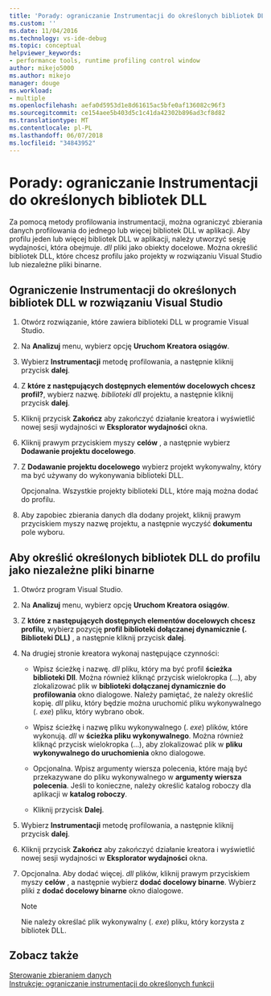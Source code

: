 ```yaml
---
title: 'Porady: ograniczanie Instrumentacji do określonych bibliotek DLL | Dokumentacja firmy Microsoft'
ms.custom: ''
ms.date: 11/04/2016
ms.technology: vs-ide-debug
ms.topic: conceptual
helpviewer_keywords:
- performance tools, runtime profiling control window
author: mikejo5000
ms.author: mikejo
manager: douge
ms.workload:
- multiple
ms.openlocfilehash: aefa0d5953d1e8d61615ac5bfe0af136082c96f3
ms.sourcegitcommit: ce154aee5b403d5c1c41da42302b896ad3cf8d82
ms.translationtype: MT
ms.contentlocale: pl-PL
ms.lasthandoff: 06/07/2018
ms.locfileid: "34843952"
---
```

# <a name="how-to-limit-instrumentation-to-specific-dlls"></a>Porady: ograniczanie Instrumentacji do określonych bibliotek DLL

Za pomocą metody profilowania instrumentacji, można ograniczyć zbierania danych profilowania do jednego lub więcej bibliotek DLL w aplikacji. Aby profilu jeden lub więcej bibliotek DLL w aplikacji, należy utworzyć sesję wydajności, która obejmuje. *dll* pliki jako obiekty docelowe. Można określić bibliotek DLL, które chcesz profilu jako projekty w rozwiązaniu Visual Studio lub niezależne pliki binarne.

## <a name="to-limit-instrumentation-to-specific-dlls-in-a-visual-studio-solution"></a>Ograniczenie Instrumentacji do określonych bibliotek DLL w rozwiązaniu Visual Studio

1. Otwórz rozwiązanie, które zawiera biblioteki DLL w programie Visual Studio.

2. Na **Analizuj** menu, wybierz opcję **Uruchom Kreatora osiągów**.

3. Wybierz **Instrumentacji** metodę profilowania, a następnie kliknij przycisk **dalej**.

4. Z **które z następujących dostępnych elementów docelowych chcesz profil?**, wybierz nazwę. *biblioteki dll* projektu, a następnie kliknij przycisk **dalej**.

5. Kliknij przycisk **Zakończ** aby zakończyć działanie kreatora i wyświetlić nowej sesji wydajności w **Eksplorator wydajności** okna.

6. Kliknij prawym przyciskiem myszy **celów** , a następnie wybierz **Dodawanie projektu docelowego**.

7. Z **Dodawanie projektu docelowego** wybierz projekt wykonywalny, który ma być używany do wykonywania biblioteki DLL.

     Opcjonalna. Wszystkie projekty biblioteki DLL, które mają można dodać do profilu.

8. Aby zapobiec zbierania danych dla dodany projekt, kliknij prawym przyciskiem myszy nazwę projektu, a następnie wyczyść **dokumentu** pole wyboru.

## <a name="to-specify-specific-dlls-to-profile-as-independent-binaries"></a>Aby określić określonych bibliotek DLL do profilu jako niezależne pliki binarne

1. Otwórz program Visual Studio.

2. Na **Analizuj** menu, wybierz opcję **Uruchom Kreatora osiągów**.

3. Z **które z następujących dostępnych elementów docelowych chcesz profilu**, wybierz pozycję **profil biblioteki dołączanej dynamicznie (. Biblioteki DLL)** , a następnie kliknij przycisk **dalej**.

4. Na drugiej stronie kreatora wykonaj następujące czynności:

    - Wpisz ścieżkę i nazwę. *dll* pliku, który ma być profil **ścieżka biblioteki Dll**. Można również kliknąć przycisk wielokropka (...), aby zlokalizować plik w **biblioteki dołączanej dynamicznie do profilowania** okno dialogowe. Należy pamiętać, że należy określić kopię. *dll* pliku, który będzie można uruchomić pliku wykonywalnego (. *exe*) pliku, który wybrano obok.

    - Wpisz ścieżkę i nazwę pliku wykonywalnego (. *exe*) plików, które wykonują. *dll* w **ścieżka pliku wykonywalnego**. Można również kliknąć przycisk wielokropka (...), aby zlokalizować plik w **pliku wykonywalnego do uruchomienia** okno dialogowe.

    - Opcjonalna. Wpisz argumenty wiersza polecenia, które mają być przekazywane do pliku wykonywalnego w **argumenty wiersza polecenia**. Jeśli to konieczne, należy określić katalog roboczy dla aplikacji w **katalog roboczy**.

    - Kliknij przycisk **Dalej**.

5. Wybierz **Instrumentacji** metodę profilowania, a następnie kliknij przycisk **dalej**.

6. Kliknij przycisk **Zakończ** aby zakończyć działanie kreatora i wyświetlić nowej sesji wydajności w **Eksplorator wydajności** okna.

7. Opcjonalna. Aby dodać więcej. *dll* plików, kliknij prawym przyciskiem myszy **celów** , a następnie wybierz **dodać docelowy binarne**. Wybierz pliki z **dodać docelowy binarne** okno dialogowe.

    > [!NOTE]
    > Nie należy określać plik wykonywalny (. *exe*) pliku, który korzysta z bibliotek DLL.

## <a name="see-also"></a>Zobacz także

[Sterowanie zbieraniem danych](../profiling/controlling-data-collection.md)  
[Instrukcje: ograniczanie instrumentacji do określonych funkcji](../profiling/how-to-limit-instrumentation-to-specific-functions.md)